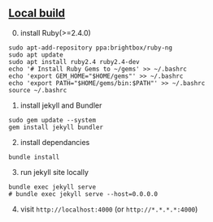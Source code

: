 ## [Local build](https://help.github.com/en/github/working-with-github-pages/testing-your-github-pages-site-locally-with-jekyll)

0. install Ruby(>=2.4.0)
```
sudo apt-add-repository ppa:brightbox/ruby-ng
sudo apt update
sudo apt install ruby2.4 ruby2.4-dev
echo '# Install Ruby Gems to ~/gems' >> ~/.bashrc
echo 'export GEM_HOME="$HOME/gems"' >> ~/.bashrc
echo 'export PATH="$HOME/gems/bin:$PATH"' >> ~/.bashrc
source ~/.bashrc
```

1. install jekyll and Bundler
```
sudo gem update --system
gem install jekyll bundler
```

2. install dependancies
```
bundle install
```

3. run jekyll site locally
```
bundle exec jekyll serve
# bundle exec jekyll serve --host=0.0.0.0
```

4. visit `http://localhost:4000` (or `http://*.*.*.*:4000`)
